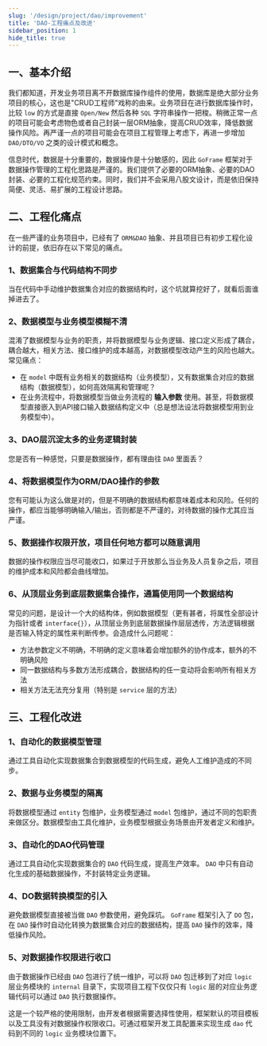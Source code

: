 ```yaml
---
slug: '/design/project/dao/improvement'
title: 'DAO-工程痛点及改进'
sidebar_position: 1
hide_title: true
---
```


## 一、基本介绍

我们都知道，开发业务项目离不开数据库操作组件的使用，数据库是绝大部分业务项目的核心，这也是"CRUD工程师"戏称的由来。业务项目在进行数据库操作时，比较 `low` 的方式是直接 `Open/New` 然后各种 `SQL` 字符串操作一把梭。稍微正常一点的项目可能会考虑物色或者自己封装一层ORM抽象，提高CRUD效率，降低数据操作风险。再严谨一点的项目可能会在项目工程管理上考虑下，再进一步增加 `DAO/DTO/VO` 之类的设计模式和概念。

信息时代，数据是十分重要的，数据操作是十分敏感的，因此 `GoFrame` 框架对于数据操作管理的工程化思路是严谨的。我们提供了必要的ORM抽象、必要的DAO封装、必要的工程化规范约束。同时，我们并不会采用八股文设计，而是依旧保持简便、灵活、易扩展的工程设计思路。

## 二、工程化痛点

在一些严谨的业务项目中，已经有了 `ORM&DAO` 抽象、并且项目已有初步工程化设计的前提，依旧存在以下常见的痛点。

### 1、数据集合与代码结构不同步

当在代码中手动维护数据集合对应的数据结构时，这个坑就算挖好了，就看后面谁掉进去了。

### 2、数据模型与业务模型模糊不清

混淆了数据模型与业务的职责，并将数据模型与业务逻辑、接口定义形成了耦合，耦合越大，相关方法、接口维护的成本越高，对数据模型改动产生的风险也越大。常见痛点：

- 在 `model` 中既有业务相关的数据结构（业务模型），又有数据集合对应的数据结构（数据模型），如何高效隔离和管理呢？
- 在业务流程中，将数据模型当做业务流程的 **输入参数** 使用。甚至，将数据模型直接嵌入到API接口输入数据结构定义中（总是想法设法将数据模型用到业务模型中）。

### 3、DAO层沉淀太多的业务逻辑封装

您是否有一种感觉，只要是数据操作，都有理由往 `DAO` 里面丢？

### 4、将数据模型作为ORM/DAO操作的参数

您有可能认为这么做是对的，但是不明确的数据结构都意味着成本和风险。任何的操作，都应当能够明确输入/输出，否则都是不严谨的，对待数据的操作尤其应当严谨。

### 5、数据操作权限开放，项目任何地方都可以随意调用

数据的操作权限应当尽可能收口，如果过于开放那么当业务及人员复杂之后，项目的维护成本和风险都会曲线增加。

### 6、从顶层业务到底层数据集合操作，通篇使用同一个数据结构

常见的问题，是设计一个大的结构体，例如数据模型（更有甚者，将属性全部设计为指针或者 `interface{}`），从顶层业务到底层数据操作层层透传，方法逻辑根据是否输入特定的属性来判断传参。会造成什么问题呢：

- 方法参数定义不明确，不明确的定义意味着会增加额外的协作成本，额外的不明确风险
- 同一数据结构与多数方法形成耦合，数据结构的任一变动将会影响所有相关方法
- 相关方法无法充分复用（特别是 `service` 层的方法）

## 三、工程化改进

### 1、自动化的数据模型管理

通过工具自动化实现数据集合到数据模型的代码生成，避免人工维护造成的不同步。

### 2、数据与业务模型的隔离

将数据模型通过 `entity` 包维护，业务模型通过 `model` 包维护，通过不同的包职责来做区分。数据模型由工具化维护，业务模型根据业务场景由开发者定义和维护。

### 3、自动化的DAO代码管理

通过工具自动化实现数据集合的 `DAO` 代码生成，提高生产效率。 `DAO` 中只有自动化生成的基础数据操作，不封装特定业务逻辑。

### 4、DO数据转换模型的引入

避免数据模型直接被当做 `DAO` 参数使用，避免踩坑。 `GoFrame` 框架引入了 `DO` 包，在 `DAO` 操作时自动化转换为数据集合对应的数据结构，提高 `DAO` 操作的效率，降低操作风险。

### 5、对数据操作权限进行收口

由于数据操作已经由 `DAO` 包进行了统一维护，可以将 `DAO` 包迁移到了对应 `logic` 层业务模块的 `internal` 目录下，实现项目工程下仅仅只有 `logic` 层的对应业务逻辑代码可以通过 `DAO` 执行数据操作。

这是一个较严格的使用限制，由开发者根据需要选择性使用，框架默认的项目模板以及工具没有对数据操作权限收口。可通过框架开发工具配置来实现生成 `dao` 代码到不同的 `logic` 业务模块位置下。